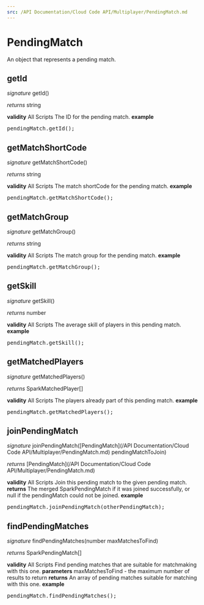 ```yaml
---
src: /API Documentation/Cloud Code API/Multiplayer/PendingMatch.md
---
```


# PendingMatch

An object that represents a pending match.


## getId

_signature_ getId()</p>
_returns_ string</p>

<b>validity</b> All Scripts
The ID for the pending match.
<b>example</b>
<pre rel="highlighter" code-brush="js" contenteditable="false">pendingMatch.getId();</pre>

## getMatchShortCode

_signature_ getMatchShortCode()</p>
_returns_ string</p>

<b>validity</b> All Scripts
The match shortCode for the pending match.
<b>example</b>
<pre rel="highlighter" code-brush="js" contenteditable="false">pendingMatch.getMatchShortCode();</pre>

## getMatchGroup

_signature_ getMatchGroup()</p>
_returns_ string</p>

<b>validity</b> All Scripts
The match group for the pending match.
<b>example</b>
<pre rel="highlighter" code-brush="js" contenteditable="false">pendingMatch.getMatchGroup();</pre>

## getSkill

_signature_ getSkill()</p>
_returns_ number</p>

<b>validity</b> All Scripts
The average skill of players in this pending match.
<b>example</b>
<pre rel="highlighter" code-brush="js" contenteditable="false">pendingMatch.getSkill();</pre>

## getMatchedPlayers

_signature_ getMatchedPlayers()</p>
_returns_ SparkMatchedPlayer[]</p>

<b>validity</b> All Scripts
The players already part of this pending match.
<b>example</b>
<pre rel="highlighter" code-brush="js" contenteditable="false">pendingMatch.getMatchedPlayers();</pre>

## joinPendingMatch

_signature_ joinPendingMatch([PendingMatch](/API Documentation/Cloud Code API/Multiplayer/PendingMatch.md) pendingMatchToJoin)</p>
_returns_ [PendingMatch](/API Documentation/Cloud Code API/Multiplayer/PendingMatch.md)</p>

<b>validity</b> All Scripts
Join this pending match to the given pending match.
<b>returns</b>
The merged SparkPendingMatch if it was joined successfully,
or null if the pendingMatch could not be joined.
<b>example</b>
<pre rel="highlighter" code-brush="js" contenteditable="false">pendingMatch.joinPendingMatch(otherPendingMatch);</pre>

## findPendingMatches

_signature_ findPendingMatches(number maxMatchesToFind)</p>
_returns_ SparkPendingMatch[]</p>

<b>validity</b> All Scripts
Find pending matches that are suitable for matchmaking with this one.
<b>parameters</b>
maxMatchesToFind - the maximum number of results to return
<b>returns</b>
An array of pending matches suitable for matching with this one.
<b>example</b>
<pre rel="highlighter" code-brush="js" contenteditable="false">pendingMatch.findPendingMatches();</pre>
